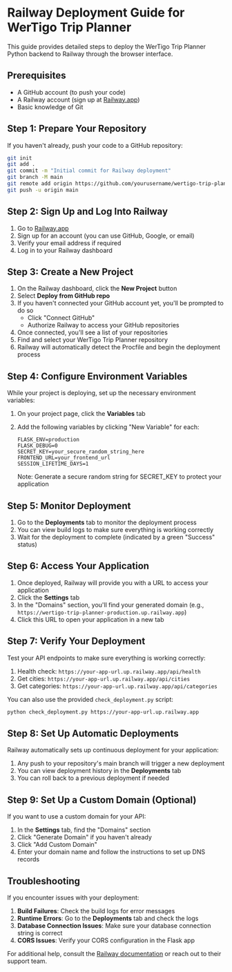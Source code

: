 # Railway Deployment Guide for WerTigo Trip Planner

This guide provides detailed steps to deploy the WerTigo Trip Planner Python backend to Railway through the browser interface.

## Prerequisites

- A GitHub account (to push your code)
- A Railway account (sign up at [Railway.app](https://railway.app/))
- Basic knowledge of Git

## Step 1: Prepare Your Repository

If you haven't already, push your code to a GitHub repository:

```bash
git init
git add .
git commit -m "Initial commit for Railway deployment"
git branch -M main
git remote add origin https://github.com/yourusername/wertigo-trip-planner.git
git push -u origin main
```

## Step 2: Sign Up and Log Into Railway

1. Go to [Railway.app](https://railway.app/)
2. Sign up for an account (you can use GitHub, Google, or email)
3. Verify your email address if required
4. Log in to your Railway dashboard

## Step 3: Create a New Project

1. On the Railway dashboard, click the **New Project** button
2. Select **Deploy from GitHub repo**
3. If you haven't connected your GitHub account yet, you'll be prompted to do so
   - Click "Connect GitHub"
   - Authorize Railway to access your GitHub repositories
4. Once connected, you'll see a list of your repositories
5. Find and select your WerTigo Trip Planner repository
6. Railway will automatically detect the Procfile and begin the deployment process

## Step 4: Configure Environment Variables

While your project is deploying, set up the necessary environment variables:

1. On your project page, click the **Variables** tab
2. Add the following variables by clicking "New Variable" for each:

   ```
   FLASK_ENV=production
   FLASK_DEBUG=0
   SECRET_KEY=your_secure_random_string_here
   FRONTEND_URL=your_frontend_url
   SESSION_LIFETIME_DAYS=1
   ```

   Note: Generate a secure random string for SECRET_KEY to protect your application

## Step 5: Monitor Deployment

1. Go to the **Deployments** tab to monitor the deployment process
2. You can view build logs to make sure everything is working correctly
3. Wait for the deployment to complete (indicated by a green "Success" status)

## Step 6: Access Your Application

1. Once deployed, Railway will provide you with a URL to access your application
2. Click the **Settings** tab
3. In the "Domains" section, you'll find your generated domain (e.g., `https://wertigo-trip-planner-production.up.railway.app`)
4. Click this URL to open your application in a new tab

## Step 7: Verify Your Deployment

Test your API endpoints to make sure everything is working correctly:

1. Health check: `https://your-app-url.up.railway.app/api/health`
2. Get cities: `https://your-app-url.up.railway.app/api/cities`
3. Get categories: `https://your-app-url.up.railway.app/api/categories`

You can also use the provided `check_deployment.py` script:

```bash
python check_deployment.py https://your-app-url.up.railway.app
```

## Step 8: Set Up Automatic Deployments

Railway automatically sets up continuous deployment for your application:

1. Any push to your repository's main branch will trigger a new deployment
2. You can view deployment history in the **Deployments** tab
3. You can roll back to a previous deployment if needed

## Step 9: Set Up a Custom Domain (Optional)

If you want to use a custom domain for your API:

1. In the **Settings** tab, find the "Domains" section
2. Click "Generate Domain" if you haven't already
3. Click "Add Custom Domain"
4. Enter your domain name and follow the instructions to set up DNS records

## Troubleshooting

If you encounter issues with your deployment:

1. **Build Failures**: Check the build logs for error messages
2. **Runtime Errors**: Go to the **Deployments** tab and check the logs
3. **Database Connection Issues**: Make sure your database connection string is correct
4. **CORS Issues**: Verify your CORS configuration in the Flask app

For additional help, consult the [Railway documentation](https://docs.railway.app/) or reach out to their support team. 